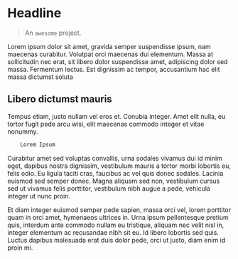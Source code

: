 # Headline

> An `awesome` project.

Lorem ipsum dolor sit amet, gravida semper suspendisse ipsum, nam maecenas curabitur. Volutpat orci maecenas dui elementum. Massa at sollicitudin nec erat, sit libero dolor suspendisse amet, adipiscing dolor sed massa. Fermentum lectus. Est dignissim ac tempor, accusantium hac elit massa dictumst soluta

## Libero dictumst mauris

Tempus etiam, justo nullam vel eros et. Conubia integer. Amet elit nulla, eu tortor fugit pede arcu wisi, elit maecenas commodo integer et vitae nonummy.

```bash
    Lorem Ipsum
```

Curabitur amet sed voluptas convallis, urna sodales vivamus dui id minim eget, dapibus nostra dignissim, vestibulum mauris a tortor morbi lobortis eu, felis odio. Eu ligula taciti cras, faucibus ac vel quis donec sodales. Lacinia euismod sed semper donec. Magna aliquam sed non, vestibulum cursus sed ut vivamus felis porttitor, vestibulum nibh augue a pede, vehicula integer ut nunc proin.

Et diam integer euismod semper pede sapien, massa orci vel, lorem porttitor quam in orci amet, hymenaeos ultrices in. Urna ipsum pellentesque pretium quis, interdum ante commodo nullam eu tristique, aliquam nec velit nisl in, integer elementum ac recusandae nibh sit eu. Id libero lobortis sed quis. Luctus dapibus malesuada erat duis dolor pede, orci ut justo, diam enim id proin mi.
